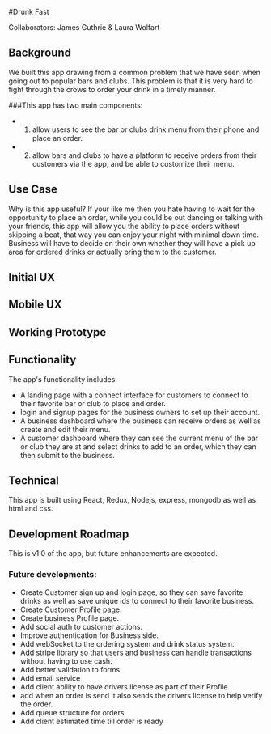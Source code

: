 #Drunk Fast

Collaborators: James Guthrie & Laura Wolfart

## Background

We built this app drawing from a common problem that we have seen when going out to popular bars and clubs. This problem is that it is very hard to fight through the crows to order your drink in a timely manner.

###This app has two main components:

* 1. allow users to see the bar or clubs drink menu from their phone and place an order.
* 2. allow bars and clubs to have a platform to receive orders from their customers via the app, and be able to customize their menu.

## Use Case

Why is this app useful? If your like me then you hate having to wait for the opportunity to place an order, while you could be out dancing or talking with your friends, this app will allow you the ability to place orders without skipping a beat, that way you can enjoy your night with minimal down time. Business will have to decide on their own whether they will have a pick up area for ordered drinks or actually bring them to the customer.

## Initial UX

## Mobile UX

## Working Prototype

## Functionality
The app's functionality includes:

* A landing page with a connect interface for customers to connect to their favorite bar or club to place and order.
* login and signup pages for the business owners to set up their account.
* A business dashboard where the business can receive orders as well as create and edit their menu.
* A customer dashboard where they can see the current menu of the bar or club they are at and select drinks to add to an order, which they can then submit to the business.

## Technical

This app is built using React, Redux, Nodejs, express, mongodb as well as html and css.

## Development Roadmap

This is v1.0 of the app, but future enhancements are expected.

### Future developments:

* Create Customer sign up and login page, so they can save favorite drinks as well as save unique ids to connect to their favorite business.
* Create Customer Profile page.
* Create business Profile page.
* Add social auth to customer actions.
* Improve authentication for Business side.
* Add webSocket to the ordering system and drink status system.
* Add stripe library so that users and business can handle transactions without having to use cash.
* Add better validation to forms
* Add email service
* Add client ability to have drivers license as part of their Profile
* add when an order is send it also sends the drivers license to help verify the order.
* Add queue structure for orders
* Add client estimated time till order is ready
